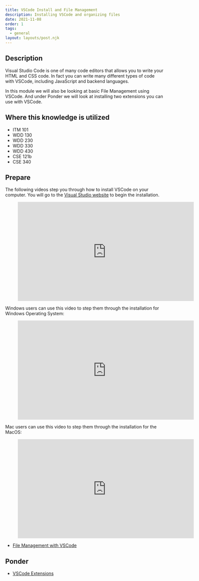 ```yaml
---
title: VSCode Install and File Management
description: Installing VSCode and organizing files
date: 2021-11-08
order: 1
tags:
  - general
layout: layouts/post.njk
---
```


## Description

Visual Studio Code is one of many code editors that allows you to write your HTML and CSS code. In fact you can write many different types of code with VSCode, including JavaScript and backend languages.

In this module we will also be looking at basic File Management using VSCode. And under Ponder we will look at installing two extensions you can use with VSCode.

## Where this knowledge is utilized

- ITM 101
- WDD 130
- WDD 230
- WDD 330
- WDD 430
- CSE 121b
- CSE 340

## Prepare

The following videos step you through how to install VSCode on your computer. You will go to the <a href="https://code.visualstudio.com/" target="_blank">Visual Studio website</a> to begin the installation.

<figure class="video-container">

<iframe width="560" height="315" src="https://www.youtube.com/embed/22VEXBu6C2o" title="YouTube video player" frameborder="0" allow="accelerometer; autoplay; clipboard-write; encrypted-media; gyroscope; picture-in-picture" allowfullscreen></iframe>
</figure>

Windows users can use this video to step them through the installation for Windows Operating System:

<figure class="video-container">

<iframe width="560" height="315" src="https://www.youtube.com/embed/QSQhMeU8thk" title="YouTube video player" frameborder="0" allow="accelerometer; autoplay; clipboard-write; encrypted-media; gyroscope; picture-in-picture" allowfullscreen></iframe>
</figure>

Mac users can use this video to step them through the installation for the MacOS:

<figure class="video-container">

<iframe width="560" height="315" src="https://www.youtube.com/embed/KiU3Hf5FsLU" title="YouTube video player" frameborder="0" allow="accelerometer; autoplay; clipboard-write; encrypted-media; gyroscope; picture-in-picture" allowfullscreen></iframe>
</figure>

- [File Management with VSCode](prepare1)

## Ponder

- [VSCode Extensions](ponder1/)

